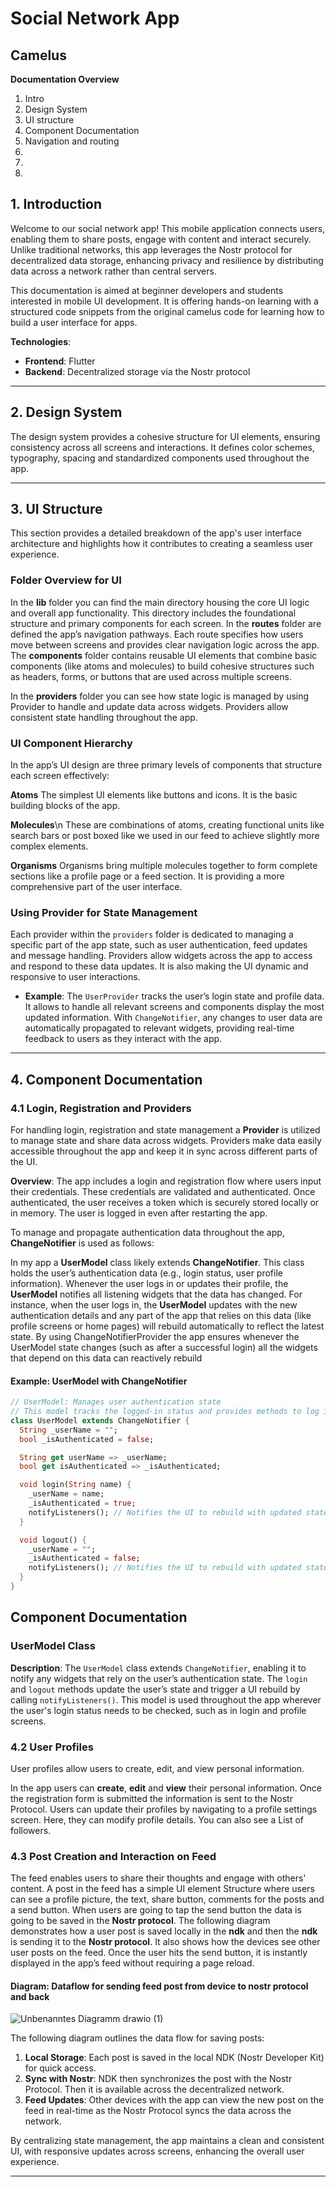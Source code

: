 # Social Network App
## Camelus

**Documentation Overview**
1. Intro
2. Design System
3. UI structure
4. Component Documentation
5. Navigation and routing
6.
7.
8.

## 1. Introduction
Welcome to our social network app! This mobile application connects users, enabling them to share posts, engage with content and interact securely. Unlike traditional networks, this app leverages the Nostr protocol for decentralized data storage, enhancing privacy and resilience by distributing data across a network rather than central servers.

This documentation is aimed at beginner developers and students interested in mobile UI development. It is offering hands-on learning with a structured code snippets from the original camelus code for learning how to build a user interface for apps.

**Technologies**:  
- **Frontend**: Flutter  
- **Backend**: Decentralized storage via the Nostr protocol  

---

## 2. Design System
The design system provides a cohesive structure for UI elements, ensuring consistency across all screens and interactions. It defines color schemes, typography, spacing and standardized components used throughout the app.

---

## 3. UI Structure

This section provides a detailed breakdown of the app's user interface architecture and highlights how it contributes to creating a seamless user experience.

### Folder Overview for UI

In the **lib** folder you can find the main directory housing the core UI logic and overall app functionality. This directory includes the foundational structure and primary components for each screen. In the **routes** folder are defined the app’s navigation pathways. Each route specifies how users move between screens and provides clear navigation logic across the app. The **components** folder contains reusable UI elements that combine basic components (like atoms and molecules) to build cohesive structures such as headers, forms, or buttons that are used across multiple screens.

In the **providers** folder you can see how state logic is managed by using Provider to handle and update data across widgets. Providers allow consistent state handling throughout the app.  
  

### UI Component Hierarchy

In the app’s UI design are three primary levels of components that structure each screen effectively:

 **Atoms**
 The simplest UI elements like buttons and icons. It is the basic building blocks of the app.

**Molecules**\n
These are combinations of atoms, creating functional units like search bars or post boxed like we used in our feed to achieve slightly more complex elements.

**Organisms**
Organisms bring multiple molecules together to form complete sections like a profile page or a feed section. It is providing a more comprehensive part of the user interface.

### Using Provider for State Management

Each provider within the `providers` folder is dedicated to managing a specific part of the app state, such as user authentication, feed updates and message handling. Providers allow widgets across the app to access and respond to these data updates. It is also making the UI dynamic and responsive to user interactions. 

- **Example**: The `UserProvider` tracks the user’s login state and profile data. It allows to handle all relevant screens and components display the most updated information. With `ChangeNotifier`, any changes to user data are automatically propagated to relevant widgets, providing real-time feedback to users as they interact with the app.

---

## 4. Component Documentation

### 4.1 Login, Registration and Providers

For handling login, registration and state management a **Provider** is utilized to manage state and share data across widgets. Providers make data easily accessible throughout the app and keep it in sync across different parts of the UI.

**Overview**: The app includes a login and registration flow where users input their credentials. These credentials are validated and authenticated. Once authenticated, the user receives a token which is securely stored locally or in memory. The user is logged in even after restarting the app.

To manage and propagate authentication data throughout the app, **ChangeNotifier** is used as follows:

In my app a **UserModel** class likely extends **ChangeNotifier**. This class holds the user’s authentication data (e.g., login status, user profile information). Whenever the user logs in or updates their profile, the **UserModel** notifies all listening widgets that the data has changed. For instance, when the user logs in, the **UserModel** updates with the new authentication details and any part of the app that relies on this data (like profile screens or home pages) will rebuild automatically to reflect the latest state.
By using ChangeNotifierProvider the app ensures whenever the UserModel state changes (such as after a successful login) all the widgets that depend on this data can reactively rebuild


#### Example: UserModel with ChangeNotifier

```dart
// UserModel: Manages user authentication state
// This model tracks the logged-in status and provides methods to log in and log out.
class UserModel extends ChangeNotifier {
  String _userName = "";
  bool _isAuthenticated = false;

  String get userName => _userName;
  bool get isAuthenticated => _isAuthenticated;

  void login(String name) {
    _userName = name;
    _isAuthenticated = true;
    notifyListeners(); // Notifies the UI to rebuild with updated state
  }

  void logout() {
    _userName = "";
    _isAuthenticated = false;
    notifyListeners(); // Notifies the UI to rebuild with updated state
  }
}
```

## Component Documentation

### UserModel Class

**Description**: The `UserModel` class extends `ChangeNotifier`, enabling it to notify any widgets that rely on the user’s authentication state. The `login` and `logout` methods update the user’s state and trigger a UI rebuild by calling `notifyListeners()`. This model is used throughout the app wherever the user's login status needs to be checked, such as in login and profile screens.



### 4.2 User Profiles

User profiles allow users to create, edit, and view personal information.

In the app users can **create**, **edit** and **view** their personal information. Once the registration form is submitted the information is sent to the Nostr Protocol. Users can update their profiles by navigating to a profile settings screen. Here, they can modify profile details. You can also see a List of followers.


### 4.3 Post Creation and Interaction on Feed

The feed enables users to share their thoughts and engage with others' content. A post in the feed has a simple UI element Structure where users can see a profile picture, the text, share button, comments for the posts and a send button. When users are going to tap the send button the data is going to be saved in the **Nostr protocol**. The following diagram demonstrates how a user post is saved locally in the **ndk** and then the **ndk** is sending it to the **Nostr protocol**. It also shows how the devices see other user posts on the feed. Once the user hits the send button, it is instantly displayed in the app’s feed without requiring a page reload. 


#### Diagram: Dataflow for sending feed post from device to nostr protocol and back
![Unbenanntes Diagramm drawio (1)](https://github.com/user-attachments/assets/9c1359d2-9a2e-4a88-b9f4-f164a30af951)

The following diagram outlines the data flow for saving posts:

1. **Local Storage**: Each post is saved in the local NDK (Nostr Developer Kit) for quick access.
2. **Sync with Nostr**: NDK then synchronizes the post with the Nostr Protocol. Then it is available across the decentralized network.
3. **Feed Updates**: Other devices with the app can view the new post on the feed in real-time as the Nostr Protocol syncs the data across the network.


By centralizing state management, the app maintains a clean and consistent UI, with responsive updates across screens, enhancing the overall user experience.

---

